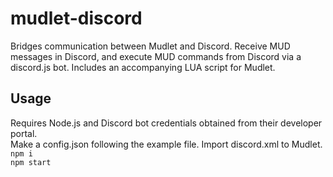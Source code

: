 # mudlet-discord
Bridges communication between Mudlet and Discord. Receive MUD messages in Discord, and execute MUD commands from Discord via a discord.js bot. Includes an accompanying LUA script for Mudlet.

## Usage
Requires Node.js and Discord bot credentials obtained from their developer portal.  
Make a config.json following the example file. Import discord.xml to Mudlet.  
`npm i`  
`npm start`  
